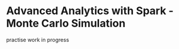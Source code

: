 Advanced Analytics with Spark - Monte Carlo Simulation
======================================================

practise work in progress



